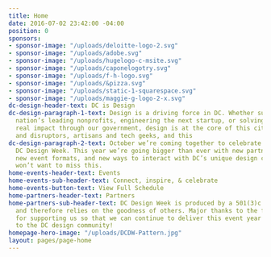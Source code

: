 ```yaml
---
title: Home
date: 2016-07-02 23:42:00 -04:00
position: 0
sponsors:
- sponsor-image: "/uploads/deloitte-logo-2.svg"
- sponsor-image: "/uploads/adobe.svg"
- sponsor-image: "/uploads/hugelogo-c-msite.svg"
- sponsor-image: "/uploads/caponelogotry.svg"
- sponsor-image: "/uploads/f-h-logo.svg"
- sponsor-image: "/uploads/&pizza.svg"
- sponsor-image: "/uploads/static-1-squarespace.svg"
- sponsor-image: "/uploads/maggie-g-logo-2-x.svg"
dc-design-header-text: DC is Design
dc-design-paragraph-1-text: Design is a driving force in DC. Whether supporting the
  nation’s leading nonprofits, engineering the next startup, or solving problems with
  real impact through our government, design is at the core of this city. We’re makers
  and disruptors, artisans and tech geeks, and this
dc-design-paragraph-2-text: October we’re coming together to celebrate. Join us for
  DC Design Week. This year we’re going bigger than ever with new partners, new venues,
  new event formats, and new ways to interact with DC’s unique design community. You
  won’t want to miss this.
home-events-header-text: Events
home-events-sub-header-text: Connect, inspire, & celebrate
home-events-button-text: View Full Schedule
home-partners-header-text: Partners
home-partners-sub-header-text: DC Design Week is produced by a 501(3)c non-profit
  and therefore relies on the goodness of others. Major thanks to the following partners
  for supporting us so that we can continue to deliver this event year after year
  to the DC design community!
homepage-hero-image: "/uploads/DCDW-Pattern.jpg"
layout: pages/page-home
---
```


